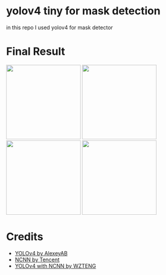 # yolov4 tiny for mask detection

in this repo I used yolov4 for mask detector

# Final Result

<img src="https://github.com/moghis/maskDetector/edit/master/readmeResource/pic1.jpg" width="200" height="200">
<img src="https://github.com/moghis/maskDetector/edit/master/readmeResource/pic2.jpg" width="200" height="200">
<img src="https://github.com/moghis/maskDetector/edit/master/readmeResource/pic3.jpg" width="200" height="200">
<img src="https://github.com/moghis/maskDetector/edit/master/readmeResource/pic4.jpg" width="200" height="200">

# Credits 

* [YOLOv4 by AlexeyAB](https://github.com/AlexeyAB/darknet)
* [NCNN by Tencent](https://github.com/tencent/ncnn)
* [YOLOv4 with NCNN by WZTENG](https://github.com/WZTENG/YOLOv5_NCNN)
